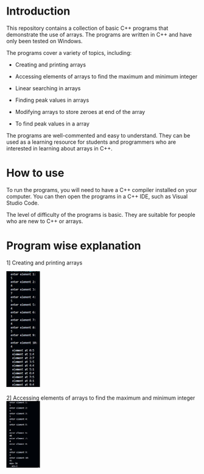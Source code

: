 # Introduction

This repository contains a collection of basic C++ programs that demonstrate the use of arrays. The programs are written in C++ and have only been tested on Windows.

The programs cover a variety of topics, including:

* Creating and printing arrays 

* Accessing elements of arrays to find the maximum and minimum integer

* Linear searching in arrays

* Finding peak values in arrays

* Modifying arrays to store zeroes at end of the array

* To find peak values in a array

The programs are well-commented and easy to understand. They can be used as a learning resource for students and programmers who are interested in learning about arrays in C++.

# How to use

To run the programs, you will need to have a C++ compiler installed on your computer. You can then open the programs in a C++ IDE, such as Visual Studio Code.

The level of difficulty of the programs is basic. They are suitable for people who are new to C++ or arrays.

# Program wise explanation



1] Creating and printing arrays 
![]()
<div align="left">
  <img src="exp_ar_01.jpg" width="17.5%" height="17.5%"/>
</div><br/>
2] Accessing elements of arrays to find the maximum and minimum integer
<div align="left">
  <img src="exp_ar_03.jpg" width="17.5%" height="17.5%"/>
</div><br/>


